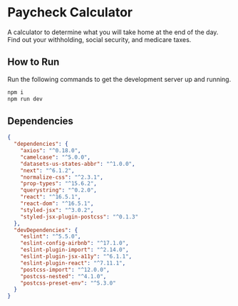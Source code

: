 # Paycheck Calculator

A calculator to determine what you will take home at the end of the day. Find out your withholding, social security, and medicare taxes.

## How to Run

Run the following commands to get the development server up and running.

```bash
npm i
npm run dev
```

## Dependencies

```json
{
  "dependencies": {
    "axios": "^0.18.0",
    "camelcase": "^5.0.0",
    "datasets-us-states-abbr": "^1.0.0",
    "next": "^6.1.2",
    "normalize-css": "^2.3.1",
    "prop-types": "^15.6.2",
    "querystring": "^0.2.0",
    "react": "^16.5.1",
    "react-dom": "^16.5.1",
    "styled-jsx": "^3.0.2",
    "styled-jsx-plugin-postcss": "^0.1.3"
  },
  "devDependencies": {
    "eslint": "^5.5.0",
    "eslint-config-airbnb": "^17.1.0",
    "eslint-plugin-import": "^2.14.0",
    "eslint-plugin-jsx-a11y": "^6.1.1",
    "eslint-plugin-react": "^7.11.1",
    "postcss-import": "^12.0.0",
    "postcss-nested": "^4.1.0",
    "postcss-preset-env": "^5.3.0"
  }
}
```